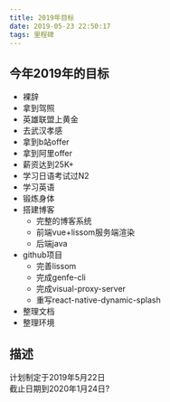 ```yaml
---
title: 2019年目标
date: 2019-05-23 22:50:17
tags: 里程碑
---
```


## 今年2019年的目标

- 裸辞
- 拿到驾照
- 英雄联盟上黄金
- 去武汉孝感
- 拿到b站offer
- 拿到阿里offer
- 薪资达到25K+
- 学习日语考试过N2
- 学习英语
- 锻炼身体
- 搭建博客
  - 完整的博客系统
  - 前端vue+lissom服务端渲染
  - 后端java
- github项目
  - 完善lissom
  - 完成genfe-cli
  - 完成visual-proxy-server
  - 重写react-native-dynamic-splash
- 整理文档
- 整理环境

## 描述

计划制定于2019年5月22日  
截止日期到2020年1月24日?
